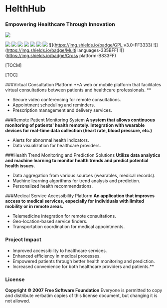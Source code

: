 # HelthHub
### Empowering Healthcare Through Innovation
![](https://github.com/AQUALIX-SLAYERS-CODERS/HelthHub/assets/144356897/f70af991-99d6-470b-90fb-c1cfed369dcc)

![](https://img.shields.io/badge/HTML-8A2BE2) ![](https://img.shields.io/badge/CSS-33E3FF) ![](https://img.shields.io/badge/JavaScript-FFDD33) ![](https://img.shields.io/badge/Node.js-F1) ![](https://img.shields.io/badge/Firebase-33FFCE) ![](https://img.shields.io/badge/Python-335BFF)  ![](https://img.shields.io/badge/GDPR-FF3393) 
![](https://img.shields.io/badge/GPL v3.0-FF3333)  ![](https://img.shields.io/badge/Multi languages-335BFF) ![](https://img.shields.io/badge/Cross platform-B833FF)

[TOCM]

[TOC]

###Virtual Consultation Platform
**A web or mobile platform that facilitates virtual consultations between patients and healthcare professionals. **

- Secure video conferencing for remote consultations.
- Appointment scheduling and reminders.
- Prescription management and delivery services.

###Remote Patient Monitoring System
**A system that allows continuous monitoring of patients' health remotely. Integration with wearable devices for real-time data collection (heart rate, blood pressure, etc.)**

- Alerts for abnormal health indicators.
- Data visualization for healthcare providers.

###Health Trend Monitoring and Prediction Solutions
**Utilize data analytics and machine learning to monitor health trends and predict potential health issues.**

- Data aggregation from various sources (wearables, medical records).
- Machine learning algorithms for trend analysis and prediction.
- Personalized health recommendations.

###Medical Service Accessibility Platform
**An application that improves access to medical services, especially for individuals with limited mobility or in remote areas.**

- Telemedicine integration for remote consultations.
- Geo-location-based service finders.
- Transportation coordination for medical appointments.

### Project Impact
- Improved accessibility to healthcare services.
- Enhanced efficiency in medical processes.
- Empowered patients through better health monitoring and prediction.
- Increased convenience for both healthcare providers and patients.**

### License
**Copyright © 2007 Free Software Foundation**
Everyone is permitted to copy and distribute verbatim copies of this license document, but changing it is not allowed.
